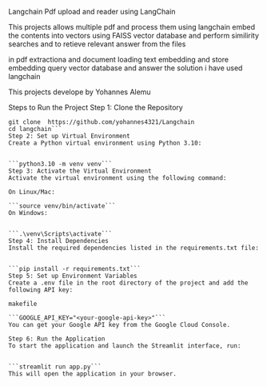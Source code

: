 

Langchain Pdf upload and reader using LangChain

This projects allows multiple pdf  and process them using langchain embed the contents into vectors using FAISS vector database and perform similirity searches and to retieve relevant answer from the files 

in pdf extractiona and document loading text embedding and store embedding query vector database and answer the solution i have used langchain  


This projects develope by Yohannes Alemu 

Steps to Run the Project
Step 1: Clone the Repository
```
git clone  https://github.com/yohannes4321/Langchain
cd langchain```
Step 2: Set up Virtual Environment
Create a Python virtual environment using Python 3.10:

 
```python3.10 -m venv venv```
Step 3: Activate the Virtual Environment
Activate the virtual environment using the following command:

On Linux/Mac:
 
```source venv/bin/activate```
On Windows:

 
```.\venv\Scripts\activate```
Step 4: Install Dependencies
Install the required dependencies listed in the requirements.txt file:

 
```pip install -r requirements.txt```
Step 5: Set up Environment Variables
Create a .env file in the root directory of the project and add the following API key:

makefile
 
```GOOGLE_API_KEY="<your-google-api-key>"```
You can get your Google API key from the Google Cloud Console.

Step 6: Run the Application
To start the application and launch the Streamlit interface, run:

 
```streamlit run app.py```
This will open the application in your browser.